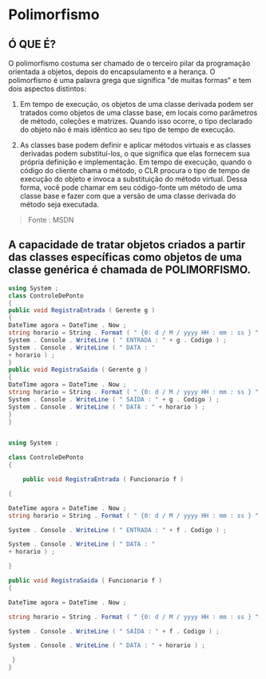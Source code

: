 # Polimorfismo

## Ó QUE É?

O polimorfismo costuma ser chamado de o terceiro pilar da programação orientada a objetos, depois do encapsulamento e a herança. O polimorfismo é uma palavra grega que significa "de muitas formas" e tem dois aspectos distintos: 

1. Em tempo de execução, os objetos de uma classe derivada podem ser tratados como objetos de uma classe base, em locais como parâmetros de método, coleções e matrizes. Quando isso ocorre, o tipo declarado do objeto não é mais idêntico ao seu tipo de tempo de execução.  

2. As classes base podem definir e aplicar métodos virtuais e as classes derivadas podem substituí-los, o que significa que elas fornecem sua própria definição e implementação. Em tempo de execução, quando o código do cliente chama o método, o CLR procura o tipo de tempo de execução do objeto e invoca a substituição do método virtual. Dessa forma, você pode chamar em seu código-fonte um método de uma classe base e fazer com que a versão de uma classe derivada do método seja executada.  

> Fonte : MSDN 

## A capacidade de tratar objetos criados a partir das classes específicas como objetos de uma classe genérica é chamada de POLIMORFISMO.

```c#
using System ;
class ControleDePonto
{
public void RegistraEntrada ( Gerente g )
{
DateTime agora = DateTime . Now ;
string horario = String . Format ( " {0: d / M / yyyy HH : mm : ss } " , agora ) ;
System . Console . WriteLine ( " ENTRADA : " + g . Codigo ) ;
System . Console . WriteLine ( " DATA : "
+ horario ) ;
}
public void RegistraSaida ( Gerente g )
{
DateTime agora = DateTime . Now ;
string horario = String . Format ( " {0: d / M / yyyy HH : mm : ss } " , agora ) ;
System . Console . WriteLine ( " SAÍDA : " + g . Codigo ) ;
System . Console . WriteLine ( " DATA : " + horario ) ;
}
}
```


```c#

using System ;

class ControleDePonto
{

    public void RegistraEntrada ( Funcionario f )

{

DateTime agora = DateTime . Now ;
string horario = String . Format ( " {0: d / M / yyyy HH : mm : ss } " , agora ) ;

System . Console . WriteLine ( " ENTRADA : " + f . Codigo ) ;

System . Console . WriteLine ( " DATA : "
+ horario ) ;

}

public void RegistraSaida ( Funcionario f )
{

DateTime agora = DateTime . Now ;

string horario = String . Format ( " {0: d / M / yyyy HH : mm : ss } " , agora ) ;

System . Console . WriteLine ( " SAÍDA : " + f . Codigo ) ;

System . Console . WriteLine ( " DATA : " + horario ) ;

 }
}
```
